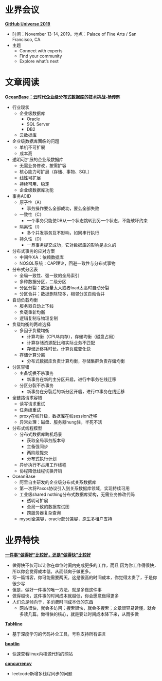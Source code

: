 # 业界会议

[**GitHub Universe 2019**](https://githubuniverse.com/)
* 时间：November 13-14, 2019。地点：Palace of Fine Arts / San Francisco, CA
* 主题
   * Connect with experts
   * Find your community
   * Explore what’s next


# 文章阅读

[**OceanBase：云时代企业级分布式数据库的技术挑战-杨传辉**](https://ppt.geekbang.org/list/qconbj2019)
* 行业现状
   * 企业级数据库
      * Oracle
      * SQL Server
      * DB2
   * 云数据库
* 企业级数据库面临的问题
   * 单机不可扩展
   * 成本高
* 透明可扩展的企业级数据库
   * 无需业务修改，按需扩容
   * 核心能力可扩展（存储、事物、SQL）
   * 线性可扩展
   * 持续可用、稳定
   * 企业级数据库功能
* 事务ACID
   * 原子性（A）
      * 事务操作要么全部成功，要么全部失败
   * 一致性（C）
      * 一个事务只能使DB从一个状态跳转到另一个状态，不能破坏约束
   * 隔离性（I）
      * 多个并发事务互不影响，如同串行执行
   * 持久性（D）
      * 一旦事务提交成功，它对数据库的影响是永久的
* 分布式事务的应对方案
   * 中间件XA：依赖数据库
   * NOSQL系统：CAP理论，回避一致性与分布式事物
* 分布式分区表
   * 全局一致性、强一致的全局索引
   * 多种数据分区，二级分区
   * 分区分裂：数据量太大或者load太高时自动分裂
   * 分区合并：数据删除较多，相邻分区自动合并
* 自动负载均衡
   * 服务器自动上下线
   * 负载重新均衡
   * 逻辑复制与物理复制
* 负载均衡的两难选择
   * 多因子负载均衡
      * 计算均衡（CPU&内存），存储均衡（磁盘占用）
      * 计算存储资源配比和实际业务不匹配
      * 存储迁移耗时长，计算负载变化快
   * 存储计算分离
      * 分布式数据库负责计算均衡，存储集群负责存储均衡
* 分区容错
   * 主备切换不杀事务
      * 新事务在新的主分区开启，进行中事务在线迁移
   * 分区分裂不杀事务
      * 新事务在分裂后的新分区开启，进行中事务在线迁移
* 全链路请求容错
   * 读写请求重试
   * 任务级重试
   * proxy在线升级，数据库在线session迁移
   * 异常处理：磁盘、服务器hung住，半死不活
* 分布式线程模型
   * 分布式数据库跨机场景
      * 获取全局事务版本号
      * 主备强同步
      * 两阶段提交
      * 分布式执行计划
   * 异步执行不占用工作线程
   * 协程降低线程切换开销
* OceanBase
   * 阿里自主研发的企业级分布式关系数据库
   * 第一次将Paxos协议引入到关系数据库领域，实现持续可用
   * 工业级shared nothing分布式数据库架构，无需业务修改代码
      * 透明可扩展
      * 全局一致的数据库试图
      * 跨服务器复杂查询
   * mysql全兼容，oracle部分兼容，原生多租户支持


# 业界特快

[**一件事“做得好”比较好，还是“做得快”比较好**](https://github.com/ruanyf/weekly/blob/master/docs/issue-69.md)
* 做得快不仅可以让你在单位时间内完成更多的工作，而且 因为你工作得很快，所以你会觉得成本低，从而倾向于做更多。
* 写一篇博客，你可能需要两天。这是很高的时间成本，你觉得太贵了，于是你很少写
* 但是，做好一件事的唯一方法，就是多做这件事
* 做得越快，这件事的时间成本就越低，你会愿意做得更多
* 人们总是倾向于，多消费时间成本低的东西
   * 网站很快，就会多访问；搜索很快，就会多搜索；文章很容易读懂，就会多读几篇。做得快的核心，就是要让时间成本降下来，从而多做


[**TabNine**](https://tabnine.com/)
* 基于深度学习的代码补全工具，号称支持所有语言


[**bootlin**](https://elixir.bootlin.com/linux/latest/source)
* 快速查看linux内核源代码的网站
 

[**concurrency**](https://leetcode.com/problemset/concurrency/)
* leetcode新增多线程同步的问题
